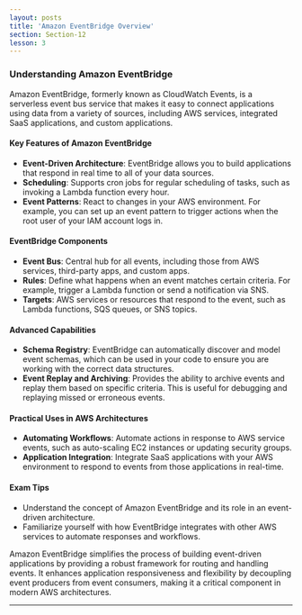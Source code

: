 ```yaml
---
layout: posts
title: 'Amazon EventBridge Overview'
section: Section-12
lesson: 3
---
```


### Understanding Amazon EventBridge

Amazon EventBridge, formerly known as CloudWatch Events, is a serverless event bus service that makes it easy to connect applications using data from a variety of sources, including AWS services, integrated SaaS applications, and custom applications.

<!-- pagebreak -->

#### Key Features of Amazon EventBridge

- **Event-Driven Architecture**: EventBridge allows you to build applications that respond in real time to all of your data sources.
- **Scheduling**: Supports cron jobs for regular scheduling of tasks, such as invoking a Lambda function every hour.
- **Event Patterns**: React to changes in your AWS environment. For example, you can set up an event pattern to trigger actions when the root user of your IAM account logs in.

<!-- pagebreak -->

#### EventBridge Components

- **Event Bus**: Central hub for all events, including those from AWS services, third-party apps, and custom apps.
- **Rules**: Define what happens when an event matches certain criteria. For example, trigger a Lambda function or send a notification via SNS.
- **Targets**: AWS services or resources that respond to the event, such as Lambda functions, SQS queues, or SNS topics.

<!-- pagebreak -->

#### Advanced Capabilities

- **Schema Registry**: EventBridge can automatically discover and model event schemas, which can be used in your code to ensure you are working with the correct data structures.
- **Event Replay and Archiving**: Provides the ability to archive events and replay them based on specific criteria. This is useful for debugging and replaying missed or erroneous events.

<!-- pagebreak -->

#### Practical Uses in AWS Architectures

- **Automating Workflows**: Automate actions in response to AWS service events, such as auto-scaling EC2 instances or updating security groups.
- **Application Integration**: Integrate SaaS applications with your AWS environment to respond to events from those applications in real-time.

<!-- pagebreak -->

#### Exam Tips

- Understand the concept of Amazon EventBridge and its role in an event-driven architecture.
- Familiarize yourself with how EventBridge integrates with other AWS services to automate responses and workflows.

Amazon EventBridge simplifies the process of building event-driven applications by providing a robust framework for routing and handling events. It enhances application responsiveness and flexibility by decoupling event producers from event consumers, making it a critical component in modern AWS architectures.

---

